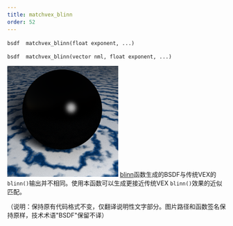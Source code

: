 ```yaml
---
title: matchvex_blinn
order: 52
---
```

`bsdf  matchvex_blinn(float exponent, ...)`

`bsdf  matchvex_blinn(vector nml, float exponent, ...)`

![](../_static/rendering/matchvex_blinn.png)
[blinn](blinn.html "返回Blinn BSDF或计算Blinn着色")函数生成的BSDF与传统VEX的`blinn()`输出并不相同。使用本函数可以生成更接近传统VEX `blinn()`效果的近似匹配。

（说明：保持原有代码格式不变，仅翻译说明性文字部分。图片路径和函数签名保持原样，技术术语"BSDF"保留不译）
